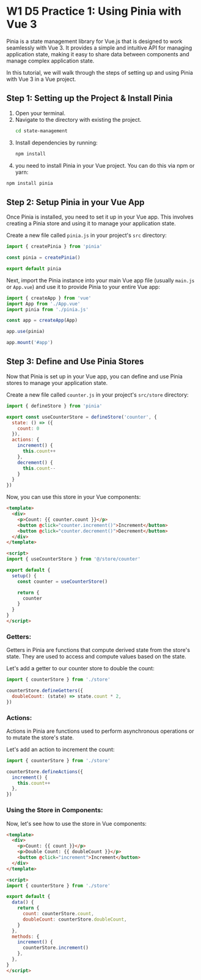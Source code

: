 # W1 D5 Practice 1: Using Pinia with Vue 3

Pinia is a state management library for Vue.js that is designed to work seamlessly with Vue 3. It provides a simple and intuitive API for managing application state, making it easy to share data between components and manage complex application state.

In this tutorial, we will walk through the steps of setting up and using Pinia with Vue 3 in a Vue project.

## Step 1: Setting up the Project & Install Pinia
1. Open your terminal.
2. Navigate to the directory with existing the project.
   ```bash
   cd state-management
   ```
3. Install dependencies by running:
   ```bash
   npm install
   ```
4.  you need to install Pinia in your Vue project. You can do this via npm or yarn:

```bash
npm install pinia
```

## Step 2: Setup Pinia in your Vue App

Once Pinia is installed, you need to set it up in your Vue app. This involves creating a Pinia store and using it to manage your application state.

Create a new file called `pinia.js` in your project's `src` directory:

```javascript
import { createPinia } from 'pinia'

const pinia = createPinia()

export default pinia
```

Next, import the Pinia instance into your main Vue app file (usually `main.js` or `App.vue`) and use it to provide Pinia to your entire Vue app:

```javascript
import { createApp } from 'vue'
import App from './App.vue'
import pinia from './pinia.js'

const app = createApp(App)

app.use(pinia)

app.mount('#app')
```

## Step 3: Define and Use Pinia Stores

Now that Pinia is set up in your Vue app, you can define and use Pinia stores to manage your application state.

Create a new file called `counter.js` in your project's `src/store` directory:

```javascript
import { defineStore } from 'pinia'

export const useCounterStore = defineStore('counter', {
  state: () => ({
    count: 0
  }),
  actions: {
    increment() {
      this.count++
    },
    decrement() {
      this.count--
    }
  }
})
```

Now, you can use this store in your Vue components:

```html
<template>
  <div>
    <p>Count: {{ counter.count }}</p>
    <button @click="counter.increment()">Increment</button>
    <button @click="counter.decrement()">Decrement</button>
  </div>
</template>

<script>
import { useCounterStore } from '@/store/counter'

export default {
  setup() {
    const counter = useCounterStore()

    return {
      counter
    }
  }
}
</script>
```

### Getters:

Getters in Pinia are functions that compute derived state from the store's state. They are used to access and compute values based on the state.

Let's add a getter to our counter store to double the count:

```javascript
import { counterStore } from './store'

counterStore.defineGetters({
  doubleCount: (state) => state.count * 2,
})
```

### Actions:

Actions in Pinia are functions used to perform asynchronous operations or to mutate the store's state.

Let's add an action to increment the count:

```javascript
import { counterStore } from './store'

counterStore.defineActions({
  increment() {
    this.count++
  },
})
```

### Using the Store in Components:

Now, let's see how to use the store in Vue components:

```html
<template>
  <div>
    <p>Count: {{ count }}</p>
    <p>Double Count: {{ doubleCount }}</p>
    <button @click="increment">Increment</button>
  </div>
</template>

<script>
import { counterStore } from './store'

export default {
  data() {
    return {
      count: counterStore.count,
      doubleCount: counterStore.doubleCount,
    }
  },
  methods: {
    increment() {
      counterStore.increment()
    },
  },
}
</script>
```
